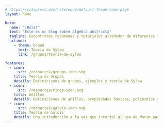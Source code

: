 ```yaml
---
# https://vitepress.dev/reference/default-theme-home-page
layout: home

hero:
  name: "¡Hola!"
  text: "Este es un blog sobre álgebra abstracta"
  tagline: Encontrarás resúmenes y tutoriales alrededor de diferentes temas.
  actions:
    - theme: brand
      text: Teoría de Sylow
      link: /grupos/teoria-de-sylow

features:
  - icon:
      src: /resources/groups-icon.svg
    title: Teoría de Grupos
    details: Definiciones de grupos, ejemplos y teoría de Sylow.
  - icon:
      src: /resources/rings-icon.svg
    title: Anillos
    details: Definiciones de anillos, propiedades básicas, polinomios y ejercicios.
  - icon:
      src: /resources/galois-icon.svg
    title: Teoría de Galois
    details: Una introducción a la vez que tutorial al uso de Manim para crear videos de matemáticas.
---
```



